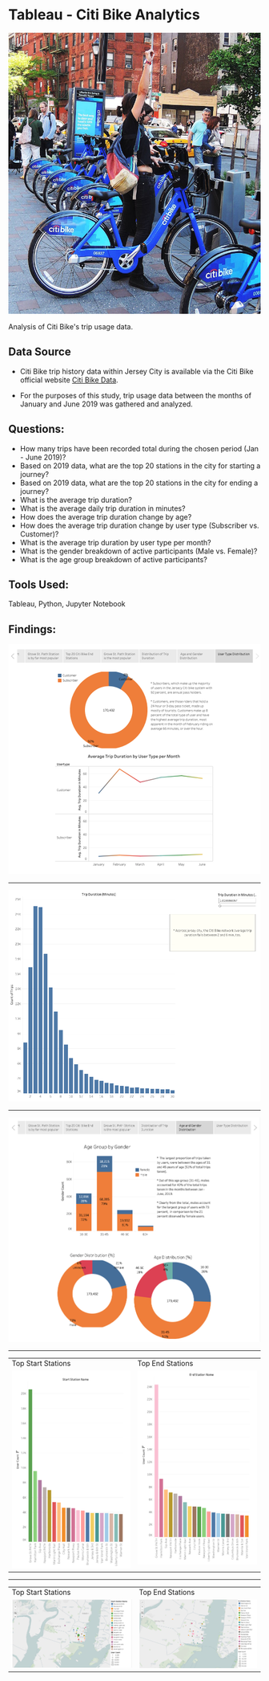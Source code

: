 # Tableau - Citi Bike Analytics

![Citi-Bikes](Images/citi-bike-station-bikes.jpg)

Analysis of Citi Bike's trip usage data. 

## Data Source
* Citi Bike trip history data within Jersey City is available via the Citi Bike official website [Citi Bike Data](https://www.citibikenyc.com/system-data).

* For the purposes of this study, trip usage data between the months of January and June 2019 was gathered and analyzed.

## Questions:
- How many trips have been recorded total during the chosen period (Jan - June 2019)?
- Based on 2019 data, what are the top 20 stations in the city for starting a journey? 
- Based on 2019 data, what are the top 20 stations in the city for ending a journey?
- What is the average trip duration?
- What is the average daily trip duration in minutes?
- How does the average trip duration change by age?
- How does the average trip duration change by user type (Subscriber vs. Customer)?
- What is the average trip duration by user type per month? 
- What is the gender breakdown of active participants (Male vs. Female)?
- What is the age group breakdown of active participants? 

## Tools Used:
Tableau, Python, Jupyter Notebook

## Findings:

![User-Type](Images/user_type_distribution.png)

-----

![Trip-Duration](Images/trip_duration_distribution.png)

-----

![Age-Gender-Distribution](Images/age_gender_distribution.png)

-----

<table>
  <tr>
    <td>Top Start Stations</td>
     <td>Top End Stations</td>
  </tr>
  <tr>
    <td valign="top"><img src="Images/top_start_station.png"></td>
    <td valign="top"><img src="Images/top_end_station.png"></td>
  </tr>
 </table>


-----

<table>
  <tr>
    <td>Top Start Stations</td>
     <td>Top End Stations</td>
  </tr>
  <tr>
    <td valign="top"><img src="Images/start_station.png"></td>
    <td valign="top"><img src="Images/end_station.png"></td>
  </tr>
 </table>





